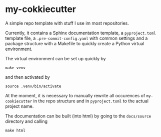 # my-cokkiecutter

A simple repo template with stuff I use im most repositories.

Currently, it contains a Sphinx documentation template, a `pyproject.toml` template file,
a `.pre-commit-config.yaml` with common settings and a package structure with a Makefile
to quickly create a Python virtual environment.

The virtual environment can be set up quickly by

```
make venv
```

and then activated by

```
source .venv/bin/activate
```

At the moment, it is necessary to manually rewrite all occurences of `my-cookiecutter`
in the repo structure and in `pyproject.toml` to the actual project name.

The documentation can be built (into html) by going to the `docs/source` directory
and calling

```
make html
```
